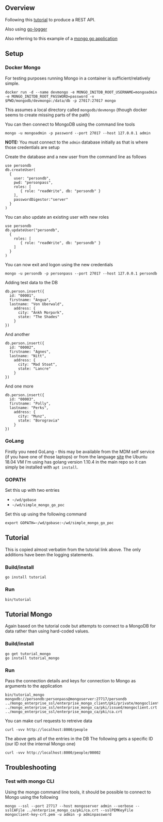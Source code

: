 ## Overview

Following this [tutorial](https://www.codementor.io/codehakase/building-a-restful-api-with-golang-a6yivzqdo) to
produce a REST API.

Also using [go-logger](https://github.com/bestmethod/go-logger)

Also referring to this example of a [mongo go application](https://labix.org/mgo)

## Setup

### Docker Mongo

For testing purposes running Mongo in a container is sufficient/relatively simple.

```
docker run -d --name devmongo -e MONGO_INITDB_ROOT_USERNAME=mongoadmin -e MONGO_INITDB_ROOT_PASSWORD=password -v $PWD/mongodb/devmongo:/data/db -p 27017:27017 mongo
```

This assumes a local directory called `mongodb/devmongo` (though docker seems to create missing parts of the path)

You can then connect to MongoDB using the command line tools

```
mongo -u mongoadmin -p password --port 27017 --host 127.0.0.1 admin
```

**NOTE:** You must connect to the `admin` database initially as that is where those credentials are setup

Create the database and a new user from the command line as follows

```
use persondb
db.createUser(
  {
    user: "persondb",
    pwd: "personpass",
    roles: [
       { role: "readWrite", db: "persondb" }
    ],
    passwordDigestor:"server"
  }
)
```

You can also update an existing user with new roles

```
use persondb
db.updateUser("persondb",
  {
    roles: [
       { role: "readWrite", db: "persondb" }
    ]
  }
)

```

You can now exit and logon using the new credentials

```
mongo -u persondb -p personpass --port 27017 --host 127.0.0.1 persondb
```

Adding test data to the DB

```
db.person.insert({
  id: "00001",
  firstname: "Angua",
  lastname: "Von Uberwald",
    address: {
      city: "Ankh Morpork",
      state: "The Shades"
    }
})
```

And another

```
db.person.insert({
  id: "00002",
  firstname: "Agnes",
  lastname: "Nitt",
    address: {
      city: "Mad Stoat",
      state: "Lancre"
    }
})
```

And one more

```
db.person.insert({
  id: "00003",
  firstname: "Polly",
  lastname: "Perks",
    address: {
      city: "Munz",
      state: "Borogravia"
    }
})
```

### GoLang

Firstly you need GoLang - this may be available from the MDM self service (if you have one of those laptops) or from the language [site](https://golang.org) the Ubuntu 18.04 VM I'm using has golang version 1.10.4 in the main repo so it can simply be installed with `apt install`.

### GOPATH

Set this up with two entries

* `~/wd/gobase`
* `~/wd/simple_mongo_go_poc`

Set this up using the following command

```
export GOPATH=~/wd/gobase:~/wd/simple_mongo_go_poc
```


## Tutorial

This is copied almost verbatim from the tutorial link above.  The only additions
have been the logging statements.

### Build/install

```
go install tutorial
```

### Run

```
bin/tutorial
```


## Tutorial Mongo

Again based on the tutorial code but attempts to connect to a MongoDB for
data rather than using hard-coded values.

### Build/install

```
go get tutorial_mongo
go install tutorial_mongo
```

### Run

Pass the connection details and keys for connection to Mongo as arguments to the application

```
bin/tutorial_mongo mongodb://persondb:personpass@mongoserver:27717/persondb ../mongo_enterprise_ssl/enterprise_mongo_client/pki/private/mongoclient.key ../mongo_enterprise_ssl/enterprise_mongo_ca/pki/issued/mongoclient.crt ../mongo_enterprise_ssl/enterprise_mongo_ca/pki/ca.crt
```

You can make curl requests to retreive data

```
curl -vvv http://localhost:8000/people
```

The above gets all of the entries in the DB
The following gets a specific ID (our ID not the internal Mongo one)

```
curl -vvv http://localhost:8000/people/00002
```

## Troubleshooting

### Test with mongo CLI 

Using the mongo command line tools, it should be possible to connect to Mongo using the following

```
mongo --ssl --port 27717 --host mongoserver admin --verbose --sslCAFile ../enterprise_mongo_ca/pki/ca.crt --sslPEMKeyFile mongoclient-key-crt.pem -u admin -p adminpassword
```
